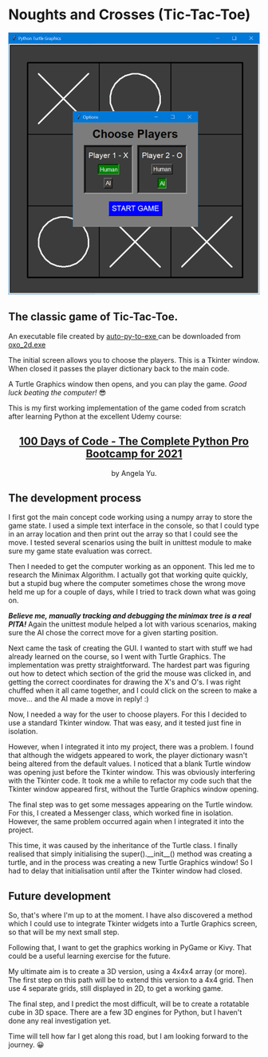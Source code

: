 # Noughts and Crosses (Tic-Tac-Toe)

<img src="./images/tic-tac-toe.png">

<h2>The classic game of Tic-Tac-Toe.</h2>
<p>
    An executable file created by     
    <a href="https://pypi.org/project/auto-py-to-exe/">
        auto-py-to-exe
    </a> 
    can be downloaded from 
    <a href="./executable/oxo_2d.exe">
        oxo_2d.exe
    </a>
</p>
<p>
    The initial screen allows you to choose the players. 
    This is a Tkinter window. 
    When closed it passes the player dictionary back to the main code.
</p>
<p>
    A Turtle Graphics window then opens, and you can play the game.
    <i>Good luck beating the computer!</i> 😎
</p>
<p>
    This is my first working implementation of the game coded from scratch after learning Python at the excellent Udemy course: 
    <center>  
        <h2>
            <a href="https://www.udemy.com/course/100-days-of-code/">
                    100 Days of Code - The Complete Python Pro Bootcamp for 2021
            </a>
        </h2>
        by Angela Yu.
    </center>  
</p>
<h2>
    The development process
</h2>
<p>
    I first got the main concept code working using a numpy array to store the game state.
    I used a simple text interface in the console, so that I could type in an array location and then print out the array so that I could see the move. 
    I tested several scenarios using the built in unittest module to make sure my game state evaluation was correct.
</p>
<p>
    Then I needed to get the computer working as an opponent. 
    This led me to research the Minimax Algorithm. 
    I actually got that working quite quickly, but a stupid bug where the computer sometimes chose the wrong move held me up for a couple of days, while I tried to track down what was going on. 
</p>
<p>
    <b>
        <i>Believe me, manually tracking and debugging the minimax tree is a real PITA!</i>
    </b>
    Again the unittest module helped a lot with various scenarios, making sure the AI chose the correct move for a given starting position.
</p>
<p>
    Next came the task of creating the GUI. 
    I wanted to start with stuff we had already learned on the course, so I went with Turtle Graphics.
    The implementation was pretty straightforward. 
    The hardest part was figuring out how to detect which section of the grid the mouse was clicked in, 
    and getting the correct coordinates for drawing the X's and O's.
    I was right chuffed when it all came together, and I could click on the screen to make a move... and the AI made a move in reply! :)
</p>
<p>
    Now, I needed a way for the user to choose players. 
    For this I decided to use a standard Tkinter window.
    That was easy, and it tested just fine in isolation.
</p>
<p>
    However, when I integrated it into my project, there was a problem. 
    I found that although the widgets appeared to work, the player dictionary wasn't being altered from the default values.
    I noticed that a blank Turtle window was opening just before the Tkinter window. 
    This was obviously interfering with the Tkinter code.
    It took me a while to refactor my code such that the Tkinter window appeared first, without the Turtle Graphics window opening.
</p>
<p>
    The final step was to get some messages appearing on the Turtle window. 
    For this, I created a Messenger class, which worked fine in isolation.
    However, the same problem occurred again when I integrated it into the project. 
</p>
<p>
    This time, it was caused by the inheritance of the Turtle class. 
    I finally realised that simply initialising the super().__init__() method was creating a turtle, and in the process was creating a new Turtle Graphics window!
    So I had to delay that initialisation until after the Tkinter window had closed.
</p>
<h2>
    Future development
</h2>
<p>
    So, that's where I'm up to at the moment. 
    I have also discovered a method which I could use to integrate Tkinter widgets into a Turtle Graphics screen, so that will be my next small step.
</p>
<p>
    Following that, I want to get the graphics working in PyGame or Kivy. 
    That could be a useful learning exercise for the future.
</p>
<p>
    My ultimate aim is to create a 3D version, using a 4x4x4 array (or more). 
    The first step on this path will be to extend this version to a 4x4 grid.
    Then use 4 separate grids, still displayed in 2D, to get a working game.
</p>
<p>
    The final step, and I predict the most difficult, will be to create a rotatable cube in 3D space. 
    There are a few 3D engines for Python, but I haven't done any real investigation yet. 
</p>
<p>
    Time will tell how far I get along this road, but I am looking forward to the journey. 😀
</p>
